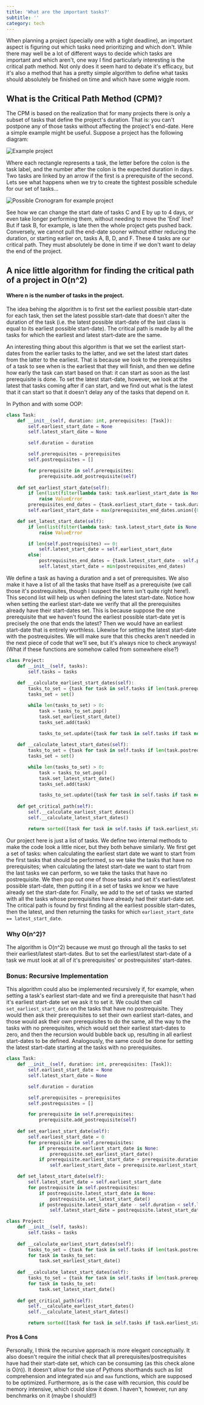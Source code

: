 ```yaml
---
title: 'What are the important tasks?'
subtitle: ''
category: tech
---
```


When planning a project (specially one with a tight deadline), an important aspect is figuring out which tasks need prioritizing and which don't. While there may well be a lot of different ways to decide which tasks are important and which aren't, one way I find particularly interesting is the critical path method. Not only does it seem hard to debate it's efficacy, but it's also a method that has a pretty simple algorithm to define what tasks should absolutely be finished on time and which have some wiggle room.

## What is the Critical Path Method (CPM)?

The CPM is based on the realization that for many projects there is only a subset of tasks that define the project's duration. That is: you can't postpone any of those tasks without affecting the project's end-date. Here a simple example might be useful. Suppose a project has the following diagram:

![Example project](/blog/assets/images/CPM-1.jpg)

Where each rectangle represents a task, the letter before the colon is the task label, and the number after the colon is the expected duration in days. Two tasks are linked by an arrow if the first is a prerequisite of the second. Lets see what happens when we try to create the tightest possible schedule for our set of tasks...

![Possible Cronogram for example project](/blog/assets/images/CPM-2.jpg)

See how we can change the start date of tasks C and E by up to 4 days, or even take longer performing them, without needing to move the 'End' line? But if task B, for example, is late then the whole project gets pushed back. Conversely, we cannot pull the end-date sooner without either reducing the duration, or starting earlier on, tasks A, B, D, and F. These 4 tasks are our critical path. They must absolutely be done in time if we don't want to delay the end of the project.

## A nice little algorithm for finding the critical path of a project in O(n^2)
#### Where n is the number of tasks in the project.

The idea behing the algorithm is to first set the earliest possible start-date for each task, then set the latest possible start-date that doesn't alter the duration of the task (i.e. the latest possible start-date of the last class is equal to its earliest possible start-date). The critical path is made by all the tasks for which the earliest and latest start-date are the same.

An interesting thing about this algorithm is that we set the earliest start-dates from the earlier tasks to the latter, and we set the latest start dates from the latter to the earliest. That is because we look to the prerequisites of a task to see when is the earliest that they will finish, and then we define how early the task can start based on that: it can start as soon as the last prerequisite is done. To set the latest start-date, however, we look at the latest that tasks coming after if can start, and we find out what is the latest that it can start so that it doesn't delay any of the tasks that depend on it.

In Python and with some OOP:

```python
class Task:
    def __init__(self, duration: int, prerequisites: [Task]):
        self.earliest_start_date = None
        self.latest_start_date = None

        self.duration = duration

        self.prerequisites = prerequisites
        self.postrequisites = []

        for prerequisite in self.prerequisites:
            prerequisite.add_postrequisite(self)
    
    def set_earliest_start_date(self):
        if len(list(filter(lambda task: task.earliest_start_date is None, self.prerequisites))) > 0:
            raise ValueError
        prerequisites_end_dates = {task.earliest_start_date + task.duration for task in self.prerequisites}
        self.earliest_start_date = max(prerequisites_end_dates.union({0}))

    def set_latest_start_date(self):
        if len(list(filter(lambda task: task.latest_start_date is None, self.postrequisites))) > 0:
            raise ValueError

        if len(self.postrequisites) == 0:
            self.latest_start_date = self.earliest_start_date
        else:
            postrequisites_end_dates = {task.latest_start_date - self.planned_duration for task in self.postrequisites}
            self.latest_start_date = min(postrequisites_end_dates)
```

We define a task as having a duration and a set of prerequisites. We also make it have a list of all the tasks that have itself as a prerequisite (we call those it's postrequisites, though I suspect the term isn't quite right here!). This second list will help us when defining the latest start-date. Notice how when setting the earliest start-date we verify that all the prerequisites already have their start-dates set. This is because suppose the one prerequisite that we haven't found the earliest possible start-date yet is precisely the one that ends the latest? Then we would have an earliest start-date that is entirely worthless. Likewise for setting the latest start-date with the postrequisites. We will make sure that this checks aren't needed in the next piece of code that we'll see, but it's always nice to check anyways! (What if these functions are somehow called from somewhere else?)

```python
class Project:
    def __init__(self, tasks):
        self.tasks = tasks
    
    def __calculate_earliest_start_dates(self):
        tasks_to_set = {task for task in self.tasks if len(task.prerequisites) == 0}
        tasks_set = set()

        while len(tasks_to_set) > 0:
            task = tasks_to_set.pop()
            task.set_earliest_start_date()
            tasks_set.add(task)

            tasks_to_set.update({task for task in self.tasks if task not in tasks_set and len(task.prerequisites - tasks_set) == 0})
        
    def __calculate_latest_start_dates(self):
        tasks_to_set = {task for task in self.tasks if len(task.postrequisites) == 0}
        tasks_set = set()

        while len(tasks_to_set) > 0:
            task = tasks_to_set.pop()
            task.set_latest_start_date()
            tasks_set.add(task)

            tasks_to_set.update({task for task in self.tasks if task not in tasks_set and len(task.postrequisites - tasks_set) == 0})
    
    def get_critical_path(self):
        self.__calculate_earliest_start_dates()
        self.__calculate_latest_start_dates()

        return sorted([task for task in self.tasks if task.earliest_start_date == task.latest_start_date], key=lambda task: task.earliest_start_date)
```

Our project here is just a list of tasks. We define two internal methods to make the code look a little nicer, but they both behave similarly. We first get a set of tasks: when calculating the earliest start date we want to start from the first tasks that should be performed, so we take the tasks that have no prerequisites; when calculating the latest start-date we want to start from the last tasks we can perform, so we take the tasks that have no postrequisite. We then pop out one of those tasks and set it's earliest/latest possible start-date, then putting it in a set of tasks we know we have already set the start-date for. Finally, we add to the set of tasks we started with all the tasks whose prerequisites have already had their start-date set. The critical path is found by first finding all the earliest possible start-dates, then the latest, and then returning the tasks for which `earliest_start_date == latest_start_date`.

### Why O(n^2)?

The algorithm is O(n^2) because we must go through all the tasks to set their earliest/latest start-dates. But to set the earliest/latest start-date of a task we must look at all of it's prerequisites' or postrequisites' start-dates.

### Bonus: Recursive Implementation

This algorithm could also be implemented recursively if, for example, when setting a task's earliest start-date and we find a prerequisite that hasn't had it's earliest start-date set we ask it to set it. We could then call `set_earliest_start_date` on the tasks that have no postrequisite. They would then ask their prerequisites to set their own earliest start-dates, and those would ask their own prerequisites to do the same, all the way to the tasks with no prerequisites, which would set their earliest start-dates to zero, and then the recursion would bubble back up, resulting in all earliest start-dates to be defined. Analogously, the same could be done for setting the latest start-date starting at the tasks with no prerequisites.

```python
class Task:
    def __init__(self, duration: int, prerequisites: [Task]):
        self.earliest_start_date = None
        self.latest_start_date = None

        self.duration = duration

        self.prerequisites = prerequisites
        self.postrequisites = []

        for prerequisite in self.prerequisites:
            prerequisite.add_postrequisite(self)
    
    def set_earliest_start_date(self):
        self.earliest_start_date = 0
        for prerequisite in self.prerequisites:
            if prerequisite.earliest_start_date is None:
                prerequisite.set_earliest_start_date()
            if prerequisite.earliest_start_date + prerequisite.duration > self.earliest_start_date:
                self.earliest_start_date = prerequisite.earliest_start_date + prerequisite.duration

    def set_latest_start_date(self):
        self.latest_start_date = self.earliest_start_date
        for postrequisite in self.postrequisites:
            if postrequisite.latest_start_date is None:
                postrequisite.set_latest_start_date()
            if postrequisite.latest_start_date - self.duration < self.latest_start_date:
                self.latest_start_date = postrequisite.latest_start_date - self.duration

class Project:
    def __init__(self, tasks):
        self.tasks = tasks
    
    def __calculate_earliest_start_dates(self):
        tasks_to_set = {task for task in self.tasks if len(task.postrequisites) == 0}
        for task in tasks_to_set:
            task.set_earliest_start_date()
        
    def __calculate_latest_start_dates(self):
        tasks_to_set = {task for task in self.tasks if len(task.prerequisites) == 0}
        for task in tasks_to_set:
            task.set_latest_start_date()
    
    def get_critical_path(self):
        self.__calculate_earliest_start_dates()
        self.__calculate_latest_start_dates()

        return sorted([task for task in self.tasks if task.earliest_start_date == task.latest_start_date], key=lambda task: task.earliest_start_date)
```

#### Pros & Cons

Personally, I think the recursive approach is more elegant conceptually. It also doesn't require the initial check that all prerequisites/postrequisites have had their start-date set, which can be consuming (as this check alone is O(n)). It doesn't allow for the use of Pythons shorthands such as list comprehension and integrated `min` and `max` functions, which are supposed to be optimized. Furthermore, as is the case with recursion, this *could* be memory intensive, which could slow it down. I haven't, however, run any benchmarks on it (maybe I should!!)